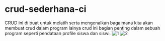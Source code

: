 # crud-sederhana-ci
CRUD ini di buat untuk melatih serta mengenalkan bagaimana kita akan membuat crud dalam program lainya crud ini bagian penting dalam sebuah program seperti pendataan profile siswa dan siswi.
![1](https://user-images.githubusercontent.com/97660319/163296221-2f6ae13e-14ba-4b8b-afab-cb3e722c6677.png)
![2](https://user-images.githubusercontent.com/97660319/163296651-3974e80f-0ca2-4e02-803e-32a7075006f9.png)
